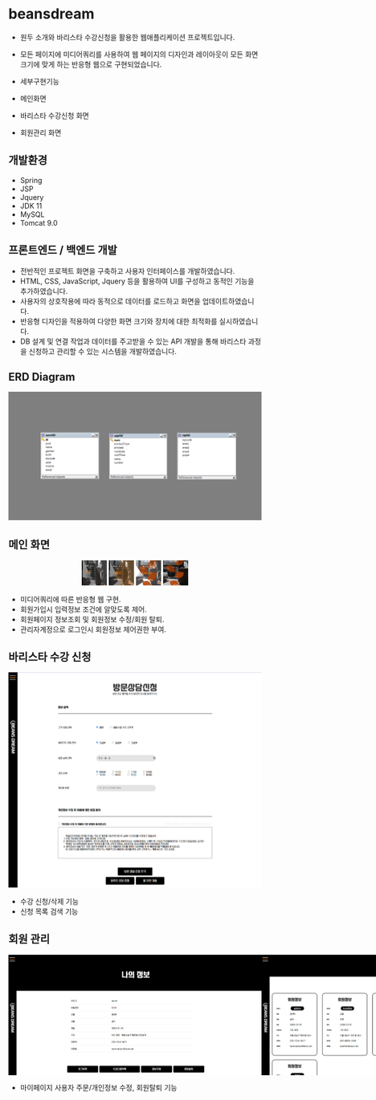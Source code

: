 # beansdream

- 원두 소개와 바리스타 수강신청을 활용한 웹애플리케이션 프로젝트입니다.
- 모든 페이지에 미디어쿼리를 사용하여 웹 페이지의 디자인과 레이아웃이 모든 화면 크기에 맞게 하는 반응형 웹으로 구현되었습니다.

- 세부구현기능
- 메인화면
- 바리스타 수강신청 화면
- 회원관리 화면

## 개발환경

- Spring
- JSP
- Jquery
- JDK 11
- MySQL
- Tomcat 9.0

## 프론트엔드 / 백엔드 개발

- 전반적인 프로젝트 화면을 구축하고 사용자 인터페이스를 개발하였습니다.
- HTML, CSS, JavaScript, Jquery 등을 활용하여 UI를 구성하고 동적인 기능을 추가하였습니다.
- 사용자의 상호작용에 따라 동적으로 데이터를 로드하고 화면을 업데이트하였습니다.
- 반응형 디자인을 적용하여 다양한 화면 크기와 장치에 대한 최적화를 실시하였습니다.
- DB 설계 및 연결 작업과 데이터를 주고받을 수 있는 API 개발을 통해 바리스타 과정을 신청하고 관리할 수 있는 시스템을 개발하였습니다.

## ERD Diagram

<p align="center">
  <img src="./readImg/ERD.png" alt="ERD IMG"/>
</p>

## 메인 화면

<p align="center" styel="display:flex; ">
  <img src="./readImg/fhd.png" alt="fhd" style="width: 50px; height: 50px" />
  <img src="./readImg/hd.png" alt="fhd" style="width: 50px; height: 50px" />
  <img src="./readImg/tbl.png" alt="fhd" style="width: 50px; height: 50px" />
  <img src="./readImg/sm.png" alt="fhd" style="width: 50px; height: 50px" />
</p>

- 미디어쿼리에 따른 반응형 웹 구현.
- 회원가입시 입력정보 조건에 알맞도록 제어.
- 회원페이지 정보조회 및 회원정보 수정/회원 탈퇴.
- 관리자계정으로 로그인시 회원정보 제어권한 부여.

## 바리스타 수강 신청

<p align="center">
  <img src="./readImg/application.png"  alt="application"/>
</p>

- 수강 신청/삭제 기능
- 신청 목록 검색 기능

## 회원 관리

<p align="center" style="display:flex;">
  <img src="./readImg/myinfo.png" alt="myinfo" />
  <img src="./readImg/list.png" alt="list" />
</p>

- 마이페이지 사용자 주문/개인정보 수정, 회원탈퇴 기능
